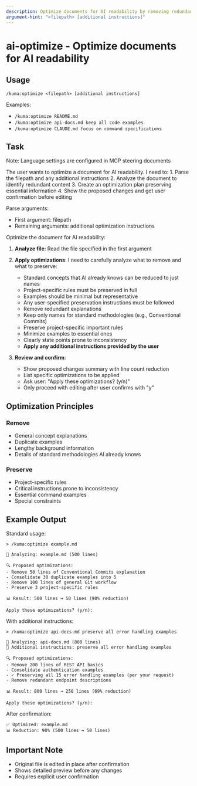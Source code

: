 ```yaml
---
description: Optimize documents for AI readability by removing redundancy
argument-hint: "<filepath> [additional instructions]"
---
```


# ai-optimize - Optimize documents for AI readability

## Usage
```
/kuma:optimize <filepath> [additional instructions]
```

Examples:
- `/kuma:optimize README.md`
- `/kuma:optimize api-docs.md keep all code examples`
- `/kuma:optimize CLAUDE.md focus on command specifications`

## Task

Note: Language settings are configured in MCP steering documents

<ultrathink>
The user wants to optimize a document for AI readability. I need to:
1. Parse the filepath and any additional instructions
2. Analyze the document to identify redundant content
3. Create an optimization plan preserving essential information
4. Show the proposed changes and get user confirmation before editing
</ultrathink>

Parse arguments:
- First argument: filepath
- Remaining arguments: additional optimization instructions

Optimize the document for AI readability:

1. **Analyze file**: Read the file specified in the first argument

2. **Apply optimizations**:
   <ultrathink>
   I need to carefully analyze what to remove and what to preserve:
   - Standard concepts that AI already knows can be reduced to just names
   - Project-specific rules must be preserved in full
   - Examples should be minimal but representative
   - Any user-specified preservation instructions must be followed
   </ultrathink>
   
   - Remove redundant explanations
   - Keep only names for standard methodologies (e.g., Conventional Commits)
   - Preserve project-specific important rules
   - Minimize examples to essential ones
   - Clearly state points prone to inconsistency
   - **Apply any additional instructions provided by the user**

3. **Review and confirm**:
   - Show proposed changes summary with line count reduction
   - List specific optimizations to be applied
   - Ask user: "Apply these optimizations? (y/n)"
   - Only proceed with editing after user confirms with "y"

## Optimization Principles

### Remove
- General concept explanations
- Duplicate examples
- Lengthy background information
- Details of standard methodologies AI already knows

### Preserve
- Project-specific rules
- Critical instructions prone to inconsistency
- Essential command examples
- Special constraints

## Example Output

Standard usage:
```
> /kuma:optimize example.md

📄 Analyzing: example.md (500 lines)

🔍 Proposed optimizations:
- Remove 50 lines of Conventional Commits explanation
- Consolidate 30 duplicate examples into 5
- Remove 100 lines of general Git workflow
- Preserve 3 project-specific rules

📊 Result: 500 lines → 50 lines (90% reduction)

Apply these optimizations? (y/n):
```

With additional instructions:
```
> /kuma:optimize api-docs.md preserve all error handling examples

📄 Analyzing: api-docs.md (800 lines)
📌 Additional instructions: preserve all error handling examples

🔍 Proposed optimizations:
- Remove 200 lines of REST API basics
- Consolidate authentication examples
- ✓ Preserving all 15 error handling examples (per your request)
- Remove redundant endpoint descriptions

📊 Result: 800 lines → 250 lines (69% reduction)

Apply these optimizations? (y/n):
```

After confirmation:
```
✅ Optimized: example.md
📊 Reduction: 90% (500 lines → 50 lines)
```

## Important Note
- Original file is edited in place after confirmation
- Shows detailed preview before any changes
- Requires explicit user confirmation
